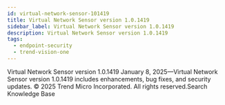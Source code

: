 ```yaml
---
id: virtual-network-sensor-101419
title: Virtual Network Sensor version 1.0.1419
sidebar_label: Virtual Network Sensor version 1.0.1419
description: Virtual Network Sensor version 1.0.1419
tags:
  - endpoint-security
  - trend-vision-one
---
```


 Virtual Network Sensor version 1.0.1419 January 8, 2025—Virtual Network Sensor version 1.0.1419 includes enhancements, bug fixes, and security updates. © 2025 Trend Micro Incorporated. All rights reserved.Search Knowledge Base